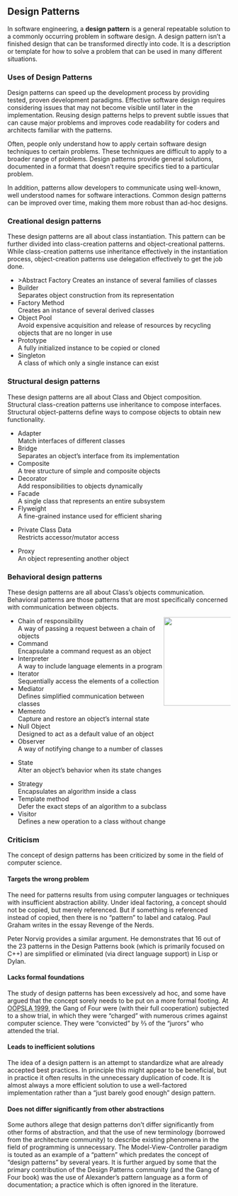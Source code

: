 <article>
        <h1>Design Patterns</h1>

<p>In software engineering, a
  <strong>design pattern</strong> is a general repeatable solution to a commonly occurring problem in software design. A design pattern isn’t a finished design that can be transformed directly into code. It is a description or template for how to solve a problem that can be used in many different situations.
</p>

<h3>Uses of Design Patterns</h3>

<p>Design patterns can speed up the development process by providing tested, proven development paradigms. Effective software design requires considering issues that may not become visible until later in the implementation. Reusing design patterns helps to prevent subtle issues that can cause major problems and improves code readability for coders and architects familiar with the patterns.</p>
<p>Often, people only understand how to apply certain software design techniques to certain problems. These techniques are difficult to apply to a broader range of problems. Design patterns provide general solutions, documented in a format that doesn’t require specifics tied to a particular problem.</p>
<p>In addition, patterns allow developers to communicate using well-known, well understood names for software interactions. Common design patterns can be improved over time, making them more robust than ad-hoc designs.</p>

<h3><a>Creational design patterns</a></h3>
<p>These design patterns are all about class instantiation. This pattern can be further divided into class-creation patterns and object-creational patterns. While class-creation patterns use inheritance effectively in the instantiation process, object-creation patterns use delegation effectively to get the job done.</p>

<ul>
  <li>
    >Abstract Factory
    Creates an instance of several families of classes
  </li>
  <li>
    <a title="Separate the construction of a complex object from its representation so that the same construction process can create different representations.">Builder</a><br>
    Separates object construction from its representation
  </li>
  <li>
    <a title="Defines a separate method for creating the objects, which subclasses can then override to specify the derived type of product that will be created.">Factory Method</a><br>
    Creates an instance of several derived classes
  </li>
  <li>
    <a title="Avoid expensive acquisition and release of resources by recycling objects that are no longer in use">Object Pool</a><br>
    Avoid expensive acquisition and release of resources by recycling objects that are no longer in use
  </li>
  <li><a title="Being cloned to produce new objects.">Prototype</a><br>
    A fully initialized instance to be copied or cloned
  </li>
  <li><a title="Restricts instantiation of a class to one object.">Singleton</a><br>
    A class of which only a single instance can exist
  </li>
</ul>


<h3><a >Structural design patterns</a></h3>
<p>These design patterns are all about Class and Object composition. Structural class-creation patterns use inheritance to compose interfaces. Structural object-patterns define ways to compose objects to obtain new functionality.</p>

<ul>
  <li>
    <a title="Adapts one interface for a class into one that a client expects.">Adapter</a><br>
    Match interfaces of different classes
  </li>
  <li>
    <a title="Decouples an abstraction from its implementation so that the two can vary independently.">Bridge</a><br>
    Separates an object’s interface from its implementation
  </li>
  <li>
    <a title="Designed as a composition of one-or-more similar objects, all exhibiting similar functionality.">Composite</a><br>
    A tree structure of simple and composite objects
  </li>
  <li>
    <a title="Allows new/additional behavior to be added to an existing method of an object dynamically.">Decorator</a><br>
    Add responsibilities to objects dynamically
  </li>
  <li>
    <a title="Provides a simplified interface to a larger body of code.">Facade</a><br>
    A single class that represents an entire subsystem
  </li>
  <li>
    <a title="When many objects must be manipulated and these cannot afford to have extraneous data, flyweight is appropriate.">Flyweight</a><br>
    A fine-grained instance used for efficient sharing
  </li>
  <li>

<a title="Restricts accessor/mutator access">Private Class Data</a><br>
Restricts accessor/mutator access
  </li>
  <li><a title="Class functioning as an interface to another thing.">Proxy</a><br>
    An object representing another object
  </li>
</ul>


<h3><a>Behavioral design patterns</a></h3>
<p>These design patterns are all about Class’s objects communication. Behavioral patterns are those patterns that are most specifically concerned with communication between objects.</p>
<div style="float:right; width:30%;" class="ebook_ignore"><a ><img width="200" style="background:#fff;" src="/files/v2/content/patterns/Interpreter-preview.png" srcset="/files/v2/content/patterns/Interpreter-preview-2x.png 2x" alt=""></a></div>
<ul>
  <li>
    <a title="Source of command objects and a series of processing objects.">Chain of responsibility</a><br>
    A way of passing a request between a chain of objects
  </li>
  <li><a title="Objects are used to represent actions.">Command</a><br>
    Encapsulate a command request as an object
  </li>
  <li>
    <a title="The basic idea is to implement a specialized computer language to rapidly solve a defined class of problems.">Interpreter</a><br>
    A way to include language elements in a program
  </li>
  <li>
    <a title="Used to access the elements of an aggregate object sequentially without exposing its underlying representation.">Iterator</a><br>
    Sequentially access the elements of a collection
  </li>
  <li>
    <a title="Provides a unified interface to a set of interfaces in a subsystem.">Mediator</a><br>
    Defines simplified communication between classes
  </li>
  <li>
    <a title="Provides the ability to restore an object to its previous state.">Memento</a><br>
    Capture and restore an object’s internal state
  </li>
  <li>
    <a title="Designed to act as a default value of an object.">Null Object</a><br>
    Designed to act as a default value of an object
  </li>
  <li><a title="Observes the state of an object in a program.">Observer</a><br>
    A way of notifying change to a number of classes
  </li>
  <li>

<a title="Represent the state of an object.">State</a><br>
Alter an object’s behavior when its state changes
  </li>
  <li><a title="Algorithms can be selected on-the-fly at runtime.">Strategy</a><br>
    Encapsulates an algorithm inside a class
  </li>
  <li>
    <a title="A template method defines the skeleton of an algorithm.">Template method</a><br>
    Defer the exact steps of an algorithm to a subclass
  </li>
  <li>
    <a title="A way of separating an algorithm from an object structure.">Visitor</a><br>
    Defines a new operation to a class without change
  </li>
</ul>

<h3 class="ebook_ignore">Criticism</h3>

<div class="ebook_ignore">
  <p>The concept of design patterns has been criticized by some in the field of computer science.</p>
  <h4>Targets the wrong problem</h4>

  <p>The need for patterns results from using computer languages or techniques with insufficient abstraction ability. Under ideal factoring, a concept should not be copied, but merely referenced. But if something is referenced instead of copied, then there is no “pattern” to label and catalog. Paul Graham writes in the essay
    <a >Revenge of the Nerds</a>.</p>

  <p>Peter Norvig provides a similar argument. He demonstrates that 16 out of the 23 patterns in the Design Patterns book (which is primarily focused on C++) are simplified or eliminated (via direct language support) in Lisp or Dylan.</p>

  <h4>Lacks formal foundations</h4>

  <p>The study of design patterns has been excessively ad hoc, and some have argued that the concept sorely needs to be put on a more formal footing. At
    <abbr data-original-title="" title="">OOPSLA 1999</abbr>, the Gang of Four were (with their full cooperation) subjected to a show trial, in which they were “charged” with numerous crimes against computer science. They were “convicted” by ⅔ of the “jurors” who attended the trial.
  </p>

  <h4>Leads to inefficient solutions</h4>

  <p>The idea of a design pattern is an attempt to standardize what are already accepted best practices. In principle this might appear to be beneficial, but in practice it often results in the unnecessary duplication of code. It is almost always a more efficient solution to use a well-factored implementation rather than a “just barely good enough” design pattern.</p>

  <h4>Does not differ significantly from other abstractions</h4>

  <p>Some authors allege that design patterns don’t differ significantly from other forms of abstraction, and that the use of new terminology (borrowed from the architecture community) to describe existing phenomena in the field of programming is unnecessary. The Model-View-Controller paradigm is touted as an example of a “pattern” which predates the concept of “design patterns” by several years. It is further argued by some that the primary contribution of the Design Patterns community (and the Gang of Four book) was the use of Alexander’s pattern language as a form of documentation; a practice which is often ignored in the literature.</p>
</div>
</article>